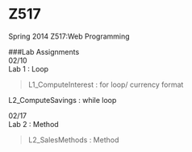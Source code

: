 Z517
====

Spring 2014 Z517:Web Programming

###Lab Assignments     
02/10   
Lab 1 : Loop
>L1_ComputeInterest : for loop/ currency format    
>
L2_ComputeSavings : while loop    

02/17    
Lab 2 : Method    
>L2_SalesMethods : Method
